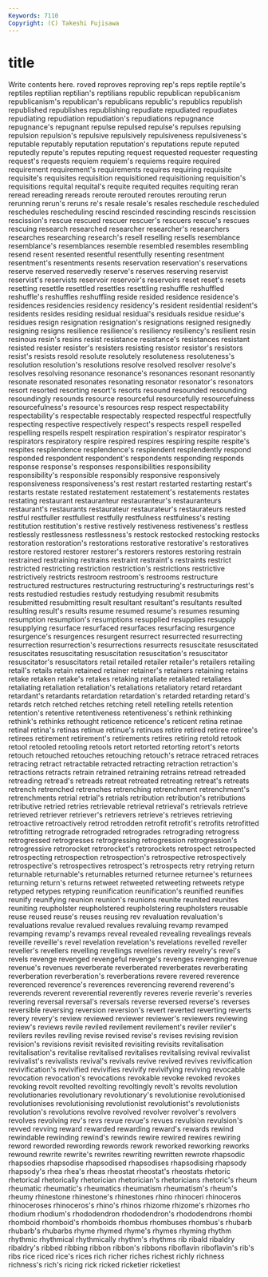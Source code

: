 ```yaml
---
Keywords: 7110 
Copyright: (C) Takeshi Fujisawa
---
```


# title

Write contents here.
roved reproves reproving rep's
reps reptile reptile's reptiles reptilian reptilian's reptilians republic republican republicanism
republicanism's republican's republicans republic's republics republish republished republishes republishing repudiate
repudiated repudiates repudiating repudiation repudiation's repudiations repugnance repugnance's repugnant repulse
repulsed repulse's repulses repulsing repulsion repulsion's repulsive repulsively repulsiveness repulsiveness's
reputable reputably reputation reputation's reputations repute reputed reputedly repute's reputes
reputing request requested requester requesting request's requests requiem requiem's requiems
require required requirement requirement's requirements requires requiring requisite requisite's requisites
requisition requisitioned requisitioning requisition's requisitions requital requital's requite requited requites
requiting reran reread rereading rereads reroute rerouted reroutes rerouting rerun
rerunning rerun's reruns re's resale resale's resales reschedule rescheduled reschedules
rescheduling rescind rescinded rescinding rescinds rescission rescission's rescue rescued rescuer
rescuer's rescuers rescue's rescues rescuing research researched researcher researcher's researchers
researches researching research's resell reselling resells resemblance resemblance's resemblances resemble
resembled resembles resembling resend resent resented resentful resentfully resenting resentment
resentment's resentments resents reservation reservation's reservations reserve reserved reservedly reserve's
reserves reserving reservist reservist's reservists reservoir reservoir's reservoirs reset reset's
resets resetting resettle resettled resettles resettling reshuffle reshuffled reshuffle's reshuffles
reshuffling reside resided residence residence's residences residencies residency residency's resident
residential resident's residents resides residing residual residual's residuals residue residue's
residues resign resignation resignation's resignations resigned resignedly resigning resigns resilience
resilience's resiliency resiliency's resilient resin resinous resin's resins resist resistance
resistance's resistances resistant resisted resister resister's resisters resisting resistor resistor's
resistors resist's resists resold resolute resolutely resoluteness resoluteness's resolution resolution's
resolutions resolve resolved resolver resolve's resolves resolving resonance resonance's resonances
resonant resonantly resonate resonated resonates resonating resonator resonator's resonators resort
resorted resorting resort's resorts resound resounded resounding resoundingly resounds resource
resourceful resourcefully resourcefulness resourcefulness's resource's resources resp respect respectability respectability's
respectable respectably respected respectful respectfully respecting respective respectively respect's respects
respell respelled respelling respells respelt respiration respiration's respirator respirator's respirators
respiratory respire respired respires respiring respite respite's respites resplendence resplendence's
resplendent resplendently respond responded respondent respondent's respondents responding responds response
response's responses responsibilities responsibility responsibility's responsible responsibly responsive responsively responsiveness
responsiveness's rest restart restarted restarting restart's restarts restate restated restatement
restatement's restatements restates restating restaurant restauranteur restauranteur's restauranteurs restaurant's restaurants
restaurateur restaurateur's restaurateurs rested restful restfuller restfullest restfully restfulness restfulness's
resting restitution restitution's restive restively restiveness restiveness's restless restlessly restlessness
restlessness's restock restocked restocking restocks restoration restoration's restorations restorative restorative's
restoratives restore restored restorer restorer's restorers restores restoring restrain restrained
restraining restrains restraint restraint's restraints restrict restricted restricting restriction restriction's
restrictions restrictive restrictively restricts restroom restroom's restrooms restructure restructured restructures
restructuring restructuring's restructurings rest's rests restudied restudies restudy restudying resubmit
resubmits resubmitted resubmitting result resultant resultant's resultants resulted resulting result's
results resume resumed resume's resumes resuming resumption resumption's resumptions resupplied
resupplies resupply resupplying resurface resurfaced resurfaces resurfacing resurgence resurgence's resurgences
resurgent resurrect resurrected resurrecting resurrection resurrection's resurrections resurrects resuscitate resuscitated
resuscitates resuscitating resuscitation resuscitation's resuscitator resuscitator's resuscitators retail retailed retailer
retailer's retailers retailing retail's retails retain retained retainer retainer's retainers
retaining retains retake retaken retake's retakes retaking retaliate retaliated retaliates
retaliating retaliation retaliation's retaliations retaliatory retard retardant retardant's retardants retardation
retardation's retarded retarding retard's retards retch retched retches retching retell
retelling retells retention retention's retentive retentiveness retentiveness's rethink rethinking rethink's
rethinks rethought reticence reticence's reticent retina retinae retinal retina's retinas
retinue retinue's retinues retire retired retiree retiree's retirees retirement retirement's
retirements retires retiring retold retook retool retooled retooling retools retort
retorted retorting retort's retorts retouch retouched retouches retouching retouch's retrace
retraced retraces retracing retract retractable retracted retracting retraction retraction's retractions
retracts retrain retrained retraining retrains retread retreaded retreading retread's retreads
retreat retreated retreating retreat's retreats retrench retrenched retrenches retrenching retrenchment
retrenchment's retrenchments retrial retrial's retrials retribution retribution's retributions retributive retried
retries retrievable retrieval retrieval's retrievals retrieve retrieved retriever retriever's retrievers
retrieve's retrieves retrieving retroactive retroactively retrod retrodden retrofit retrofit's retrofits
retrofitted retrofitting retrograde retrograded retrogrades retrograding retrogress retrogressed retrogresses retrogressing
retrogression retrogression's retrogressive retrorocket retrorocket's retrorockets retrospect retrospected retrospecting retrospection
retrospection's retrospective retrospectively retrospective's retrospectives retrospect's retrospects retry retrying return
returnable returnable's returnables returned returnee returnee's returnees returning return's returns
retweet retweeted retweeting retweets retype retyped retypes retyping reunification reunification's
reunified reunifies reunify reunifying reunion reunion's reunions reunite reunited reunites
reuniting reupholster reupholstered reupholstering reupholsters reusable reuse reused reuse's reuses
reusing rev revaluation revaluation's revaluations revalue revalued revalues revaluing revamp
revamped revamping revamp's revamps reveal revealed revealing revealings reveals reveille
reveille's revel revelation revelation's revelations revelled reveller reveller's revellers revelling
revellings revelries revelry revelry's revel's revels revenge revenged revengeful revenge's
revenges revenging revenue revenue's revenues reverberate reverberated reverberates reverberating reverberation
reverberation's reverberations revere revered reverence reverenced reverence's reverences reverencing reverend
reverend's reverends reverent reverential reverently reveres reverie reverie's reveries revering
reversal reversal's reversals reverse reversed reverse's reverses reversible reversing reversion
reversion's revert reverted reverting reverts revery revery's review reviewed reviewer
reviewer's reviewers reviewing review's reviews revile reviled revilement revilement's reviler
reviler's revilers reviles reviling revise revised revise's revises revising revision
revision's revisions revisit revisited revisiting revisits revitalisation revitalisation's revitalise revitalised
revitalises revitalising revival revivalist revivalist's revivalists revival's revivals revive revived
revives revivification revivification's revivified revivifies revivify revivifying reviving revocable revocation
revocation's revocations revokable revoke revoked revokes revoking revolt revolted revolting
revoltingly revolt's revolts revolution revolutionaries revolutionary revolutionary's revolutionise revolutionised revolutionises
revolutionising revolutionist revolutionist's revolutionists revolution's revolutions revolve revolved revolver revolver's
revolvers revolves revolving rev's revs revue revue's revues revulsion revulsion's
revved revving reward rewarded rewarding reward's rewards rewind rewindable rewinding
rewind's rewinds rewire rewired rewires rewiring reword reworded rewording rewords
rework reworked reworking reworks rewound rewrite rewrite's rewrites rewriting rewritten
rewrote rhapsodic rhapsodies rhapsodise rhapsodised rhapsodises rhapsodising rhapsody rhapsody's rhea
rhea's rheas rheostat rheostat's rheostats rhetoric rhetorical rhetorically rhetorician rhetorician's
rhetoricians rhetoric's rheum rheumatic rheumatic's rheumatics rheumatism rheumatism's rheum's rheumy
rhinestone rhinestone's rhinestones rhino rhinoceri rhinoceros rhinoceroses rhinoceros's rhino's rhinos
rhizome rhizome's rhizomes rho rhodium rhodium's rhododendron rhododendron's rhododendrons rhombi
rhomboid rhomboid's rhomboids rhombus rhombuses rhombus's rhubarb rhubarb's rhubarbs rhyme
rhymed rhyme's rhymes rhyming rhythm rhythmic rhythmical rhythmically rhythm's rhythms
rib ribald ribaldry ribaldry's ribbed ribbing ribbon ribbon's ribbons riboflavin
riboflavin's rib's ribs rice riced rice's rices rich richer riches
richest richly richness richness's rich's ricing rick ricked ricketier ricketiest
